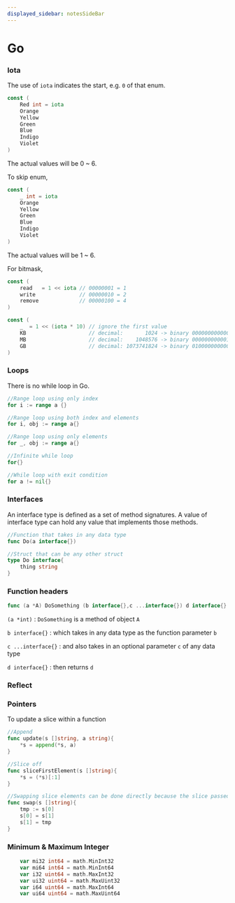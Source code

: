 ```yaml
---
displayed_sidebar: notesSideBar
---
```


# Go

### Iota
The use of `iota` indicates the start, e.g. `0` of that enum.
```go
const (
	Red int = iota
	Orange
	Yellow
	Green
	Blue
	Indigo
	Violet
)
```
The actual values will be 0 ~ 6.

To skip enum,
```go
const (
	_ int = iota
	Orange
	Yellow
	Green
	Blue
	Indigo
	Violet
)
```
The actual values will be 1 ~ 6.

For bitmask,
```go
const (
	read   = 1 << iota // 00000001 = 1
	write              // 00000010 = 2
	remove             // 00000100 = 4
)

const (
	_  = 1 << (iota * 10) // ignore the first value
	KB                    // decimal:       1024 -> binary 00000000000000000000010000000000
	MB                    // decimal:    1048576 -> binary 00000000000100000000000000000000
	GB                    // decimal: 1073741824 -> binary 01000000000000000000000000000000
)
```

### Loops
There is no while loop in Go.

```go
//Range loop using only index
for i := range a {}

//Range loop using both index and elements
for i, obj := range a{}

//Range loop using only elements
for _, obj := range a{}

//Infinite while loop
for{}

//While loop with exit condition
for a != nil{}
```

### Interfaces
An interface type is defined as a set of method signatures. A value of interface type can hold any value that implements those methods.

```go
//Function that takes in any data type
func Do(a interface{})

//Struct that can be any other struct
type Do interface{
    thing string
}
```
### Function headers
```go
func (a *A) DoSomething (b interface{},c ...interface{}) d interface{}
```

`(a *int)` : `DoSomething` is a method of object `A`

`b interface{}` : which takes in any data type as the function parameter `b`

`c ...interface{}` : and also takes in an optional parameter `c` of any data type

`d interface{}` : then returns `d`

### Reflect


### Pointers
To update a slice within a function
```go
//Append
func update(s []string, a string){
    *s = append(*s, a)
}

//Slice off
func sliceFirstElement(s []string){
    *s = (*s)[:1]
}

//Swapping slice elements can be done directly because the slice passed inside still points to the same address as the slice outside of the function
func swap(s []string){
    tmp := s[0]
    s[0] = s[1]
    s[1] = tmp
}
```

### Minimum & Maximum Integer
```go
	var mi32 int64 = math.MinInt32
    var mi64 int64 = math.MinInt64
    var i32 uint64 = math.MaxInt32
    var ui32 uint64 = math.MaxUint32
    var i64 uint64 = math.MaxInt64
    var ui64 uint64 = math.MaxUint64
```